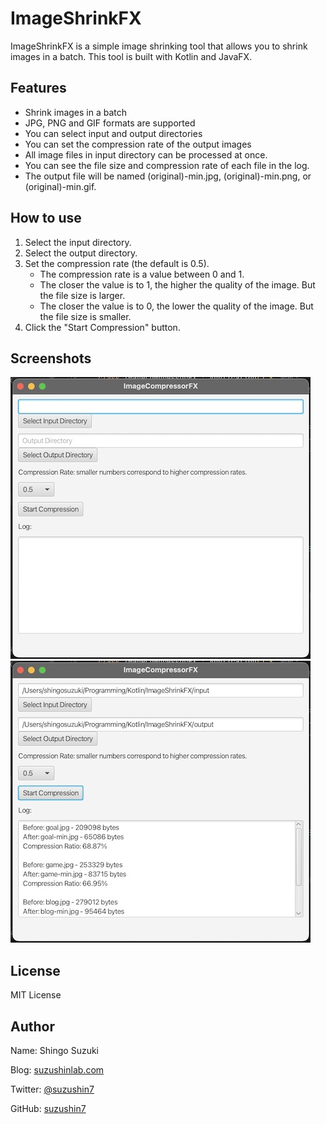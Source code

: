 # ImageShrinkFX

ImageShrinkFX is a simple image shrinking tool that allows you to shrink images in a batch.
This tool is built with Kotlin and JavaFX.

## Features

- Shrink images in a batch
- JPG, PNG and GIF formats are supported
- You can select input and output directories
- You can set the compression rate of the output images
- All image files in input directory can be processed at once.
- You can see the file size and compression rate of each file in the log.
- The output file will be named (original)-min.jpg, (original)-min.png, or (original)-min.gif.

## How to use

1. Select the input directory.
2. Select the output directory.
3. Set the compression rate (the default is 0.5).
   - The compression rate is a value between 0 and 1.
   - The closer the value is to 1, the higher the quality of the image. But the file size is larger.
   - The closer the value is to 0, the lower the quality of the image. But the file size is smaller.
4. Click the "Start Compression" button.

## Screenshots

![main-screen-1](/screenshot/main-screen-1.jpg)
![main-screen-2](/screenshot/main-screen-2.jpg)

## License

MIT License

## Author

Name: Shingo Suzuki

Blog: [suzushinlab.com](https://suzushinlab.com/)

Twitter: [@suzushin7](https://twitter.com/suzushin7)

GitHub: [suzushin7](https://github.com/suzushin7)
